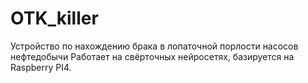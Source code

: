 # OTK_killer
Устройство по нахождению брака в лопаточной порлости насосов нефтедобычи
Работает на свёрточных нейросетях, базируется на Raspberry PI4. 
